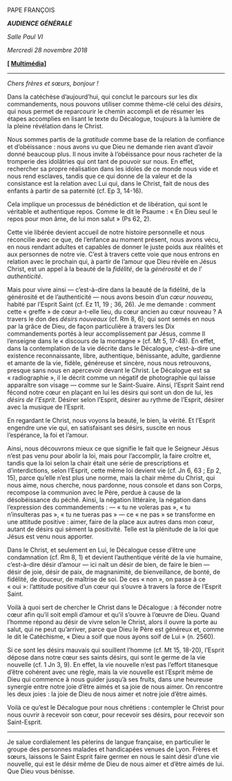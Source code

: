 PAPE FRANÇOIS

***AUDIENCE GÉNÉRALE***

*Salle Paul VI*

*Mercredi 28 novembre 2018*

**[ [Multimédia](http://w2.vatican.va/content/francesco/fr/events/event.dir.html/content/vaticanevents/fr/2018/11/28/udienzagenerale.html)]**

* * *

*Chers frères et sœurs, bonjour !*

Dans la catéchèse d’aujourd’hui, qui conclut le parcours sur les dix commandements, nous pouvons utiliser comme thème-clé celui des *désirs*, qui nous permet de reparcourir le chemin accompli et de résumer les étapes accomplies en lisant le texte du Décalogue, toujours à la lumière de la pleine révélation dans le Christ.

Nous sommes partis de la *gratitude* comme base de la relation de confiance et d’obéissance : nous avons vu que Dieu ne demande rien avant d’avoir donné beaucoup plus. Il nous invite à l’obéissance pour nous racheter de la tromperie des idolâtries qui ont tant de pouvoir sur nous. En effet, rechercher sa propre réalisation dans les idoles de ce monde nous vide et nous rend esclaves, tandis que ce qui donne de la valeur et de la consistance est la relation avec Lui qui, dans le Christ, fait de nous des enfants à partir de sa paternité (cf. Ep 3, 14-16).

Cela implique un processus de bénédiction et de libération, qui sont le véritable et authentique repos. Comme le dit le Psaume : « En Dieu seul le repos pour mon âme, de lui mon salut » (Ps 62, 2).

Cette vie libérée devient accueil de notre histoire personnelle et nous réconcilie avec ce que, de l’enfance au moment présent, nous avons vécu, en nous rendant adultes et capables de donner le juste poids aux réalités et aux personnes de notre vie. C’est à travers cette voie que nous entrons en relation avec le prochain qui, à partir de l’amour que Dieu révèle en Jésus Christ, est un appel à la beauté de la *fidélité*, de la *générosité* et de l’ *authenticité*.

Mais pour vivre ainsi — c’est-à-dire dans la beauté de la fidélité, de la générosité et de l’authenticité — nous avons besoin d’un *cœur nouveau,* habité par l’Esprit Saint (cf. Ez 11, 19 ; 36, 26). Je me demande : comment cette « greffe » de cœur a-t-elle lieu, du cœur ancien au cœur nouveau ? A travers le don des *désirs nouveaux* (cf. Rm 8, 6); qui sont semés en nous par la grâce de Dieu, de façon particulière à travers les Dix commandements portés à leur accomplissement par Jésus, comme Il l’enseigne dans le « discours de la montagne » (cf. Mt 5, 17-48). En effet, dans la contemplation de la vie décrite dans le Décalogue, c’est-à-dire une existence reconnaissante, libre, authentique, bénissante, adulte, gardienne et amante de la vie, fidèle, généreuse et sincère, nous nous retrouvons, presque sans nous en apercevoir devant le Christ. Le Décalogue est sa « radiographie », il le décrit comme un négatif de photographie qui laisse apparaître son visage — comme sur le Saint-Suaire. Ainsi, l’Esprit Saint rend fécond notre cœur en plaçant en lui les désirs qui sont un don de lui, les *désirs de l’Esprit*. Désirer selon l’Esprit, désirer au rythme de l’Esprit, désirer avec la musique de l’Esprit.

En regardant le Christ, nous voyons la beauté, le bien, la vérité. Et l’Esprit engendre une vie qui, en satisfaisant ses désirs, suscite en nous l’espérance, la foi et l’amour.

Ainsi, nous découvrons mieux ce que signifie le fait que le Seigneur Jésus n’est pas venu pour abolir la loi, mais pour l’accomplir, la faire croître et, tandis que la loi selon la chair était une série de prescriptions et d’interdictions, selon l’Esprit, cette même loi devient vie (cf. Jn 6, 63 ; Ep 2, 15), parce qu’elle n’est plus une norme, mais la chair même du Christ, qui nous aime, nous cherche, nous pardonne, nous console et dans son Corps, recompose la communion avec le Père, perdue à cause de la désobéissance du péché. Ainsi, la négation littéraire, la négation dans l’expression des commandements : — « tu ne voleras pas », « tu n’insulteras pas », « tu ne tueras pas » — ce « ne pas » se transforme en une attitude positive : aimer, faire de la place aux autres dans mon cœur, autant de désirs qui sèment la positivité. Telle est la plénitude de la loi que Jésus est venu nous apporter.

Dans le Christ, et seulement en Lui, le Décalogue cesse d’être une condamnation (cf. Rm 8, 1) et devient l’authentique vérité de la vie humaine, c’est-à-dire désir d’amour — ici naît un désir de bien, de faire le bien — désir de joie, désir de paix, de magnanimité, de bienveillance, de bonté, de fidélité, de douceur, de maîtrise de soi. De ces « non », on passe à ce « oui »: l’attitude positive d’un cœur qui s’ouvre à travers la force de l’Esprit Saint.

Voilà à quoi sert de chercher le Christ dans le Décalogue : à féconder notre cœur afin qu’il soit empli d’amour et qu’il s’ouvre à l’œuvre de Dieu. Quand l’homme répond au désir de vivre selon le Christ, alors il ouvre la porte au salut, qui ne peut qu’arriver, parce que Dieu le Père est généreux et, comme le dit le Catéchisme, « Dieu a soif que nous ayons soif de Lui » (n. 2560).

Si ce sont les désirs mauvais qui souillent l’homme (cf. Mt 15, 18-20), l’Esprit dépose dans notre cœur ses saints désirs, qui sont le germe de la vie nouvelle (cf. 1 Jn 3, 9). En effet, la vie nouvelle n’est pas l’effort titanesque d’être cohérent avec une règle, mais la vie nouvelle est l’Esprit même de Dieu qui commence à nous guider jusqu’à ses fruits, dans une heureuse synergie entre notre joie d’être aimés et sa joie de nous aimer. On rencontre les deux joies : la joie de Dieu de nous aimer et notre joie d’être aimés.

Voilà ce qu’est le Décalogue pour nous chrétiens : contempler le Christ pour nous ouvrir à recevoir son cœur, pour recevoir ses désirs, pour recevoir son Saint-Esprit.

* * *

Je salue cordialement les pèlerins de langue française, en particulier le groupe des personnes malades et handicapées venues de Lyon. Frères et sœurs, laissons le Saint Esprit faire germer en nous le saint désir d’une vie nouvelle, qui est le désir même de Dieu de nous aimer et d’être aimés de lui. Que Dieu vous bénisse.